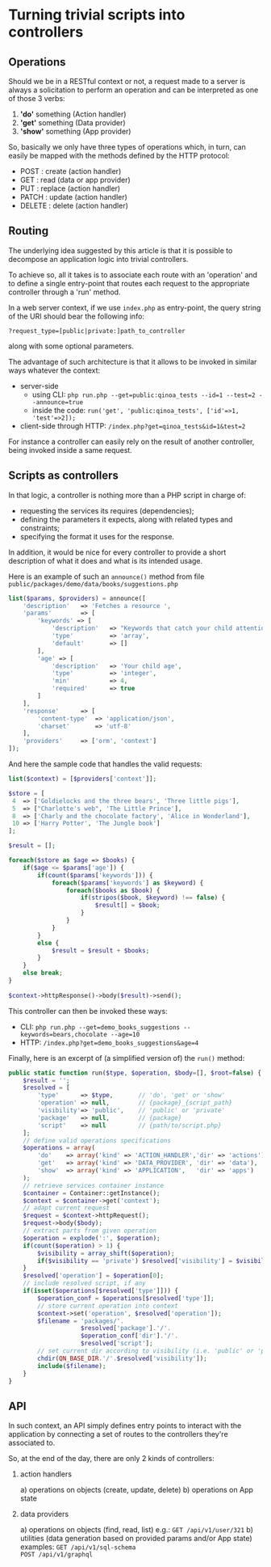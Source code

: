 # Turning trivial scripts into controllers

## Operations

Should we be in a RESTful context or not, a request made to a server is always a solicitation to perform an operation and can be interpreted as one of those 3 verbs: 
1. **'do'** something (Action handler)
2. **'get'** something (Data provider)
3. **'show'** something (App provider)

So, basically we only have three types of operations which, in turn, can easily be mapped with the methods defined by the HTTP protocol: 

* POST : create (action handler)
* GET : read (data or app provider)
* PUT : replace	(action handler)
* PATCH : update (action handler)
* DELETE : delete (action handler)



## Routing 
The underlying idea suggested by this article is that it is possible to decompose an application logic into trivial controllers.

To achieve so, all it takes is to associate each route with an 'operation' and to define a single entry-point that routes each request to the appropriate controller through a 'run' method.

In a web server context, if we use `index.php` as entry-point, the query string of the URI should bear the following info:

    ?request_type=[public|private:]path_to_controller

along with some optional parameters.


The advantage of such architecture is that it allows to be invoked in similar ways whatever the context:

* server-side 
  * using CLI: `php run.php --get=public:qinoa_tests --id=1 --test=2 --announce=true`
  * inside the code: `run('get', 'public:qinoa_tests', ['id'=>1, 'test'=>2]);`
* client-side through HTTP: `/index.php?get=qinoa_tests&id=1&test=2`


For instance a controller can easily rely on the result of another controller, being invoked inside a same request.


## Scripts as controllers

In that logic, a controller is nothing more than a PHP script in charge of:
* requesting the services its requires (dependencies);
* defining the parameters it expects, along with related types and constraints;
* specifying the format it uses for the response.

In addition, it would be nice for every controller to provide a short description of what it does and what is its intended usage.

Here is an example of such an `announce()` method from file `public/packages/demo/data/books/suggestions.php`

```php
list($params, $providers) = announce([
    'description'   => 'Fetches a resource ',
    'params'        => [
        'keywords' => [
            'description'   => "Keywords that catch your child attention",
            'type'          => 'array',
            'default'       => []
        ],
        'age' => [
            'description'   => 'Your child age',
            'type'          => 'integer',
            'min'           => 4,
            'required'      => true
        ]
    ],
    'response'      => [
        'content-type'  => 'application/json',
        'charset'       => 'utf-8'
    ],
    'providers'     => ['orm', 'context'] 
]);
```

And here the sample code that handles the valid requests:
```php
list($context) = [$providers['context']];

$store = [
 4  => ['Goldielocks and the three bears', 'Three little pigs'],
 5  => ["Charlotte's web", 'The Little Prince'],
 8  => ['Charly and the chocolate factory', 'Alice in Wonderland'],
 10 => ['Harry Potter', 'The Jungle book']
];

$result = [];

foreach($store as $age => $books) {
    if($age <= $params['age']) {
        if(count($params['keywords'])) {
            foreach($params['keywords'] as $keyword) {
                foreach($books as $book) {
                    if(stripos($book, $keyword) !== false) {
                        $result[] = $book;
                    }
                }
            }
        }
        else {
            $result = $result + $books;
        }
    }
    else break;
}
   
$context->httpResponse()->body($result)->send();
```

This controller can then be invoked these ways:
* CLI: `php run.php --get=demo_books_suggestions --keywords=bears,chocolate --age=10`
* HTTP: `/index.php?get=demo_books_suggestions&age=4`



Finally, here is an excerpt of (a simplified version of) the `run()` method:

```php
public static function run($type, $operation, $body=[], $root=false) {
    $result = '';
    $resolved = [
        'type'      => $type,       // 'do', 'get' or 'show'
        'operation' => null,        // {package}_{script_path}
        'visibility'=> 'public',    // 'public' or 'private'
        'package'   => null,        // {package}   
        'script'    => null         // {path/to/script.php}
    ];
    // define valid operations specifications
    $operations = array(
        'do'	=> array('kind' => 'ACTION_HANDLER','dir' => 'actions'),    
        'get'   => array('kind' => 'DATA_PROVIDER',	'dir' => 'data'), 
        'show'  => array('kind' => 'APPLICATION',	'dir' => 'apps')  
    );
    // retrieve services container instance   
    $container = Container::getInstance();    
    $context = $container->get('context');
    // adapt current request
    $request = $context->httpRequest();
    $request->body($body);
    // extract parts from given operation
    $operation = explode(':', $operation);
    if(count($operation) > 1) {
        $visibility = array_shift($operation);
        if($visibility == 'private') $resolved['visibility'] = $visibility;
    }
    $resolved['operation'] = $operation[0];
    // include resolved script, if any
    if(isset($operations[$resolved['type']])) {
        $operation_conf = $operations[$resolved['type']];
        // store current operation into context
        $context->set('operation', $resolved['operation']);
        $filename = 'packages/'.
                    $resolved['package'].'/'.
                    $operation_conf['dir'].'/'.
                    $resolved['script'];
        // set current dir according to visibility (i.e. 'public' or 'private')
        chdir(QN_BASE_DIR.'/'.$resolved['visibility']);
        include($filename); 
    }
}
```



## API

In such context, an API simply defines entry points to interact with the application by connecting a set of routes to the controllers they're associated to.

So, at the end of the day, there are only 2 kinds of controllers:

1. action handlers  

    a) operations on objects (create, update, delete)
    b) operations on App state 

2. data providers  

    a) operations on objects (find, read, list)
        e.g.: `GET /api/v1/user/321`
    b) utilities (data generation based on provided params and/or App state)
        examples: 
        `GET /api/v1/sql-schema`  
        `POST /api/v1/graphql`